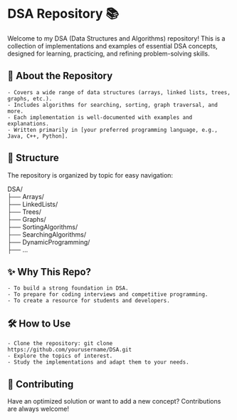 # DSA Repository 📚

Welcome to my DSA (Data Structures and Algorithms) repository! This is a collection of implementations and examples of essential DSA concepts, designed for learning, practicing, and refining problem-solving skills.

## 🚀 About the Repository

    - Covers a wide range of data structures (arrays, linked lists, trees, graphs, etc.).
    - Includes algorithms for searching, sorting, graph traversal, and more.
    - Each implementation is well-documented with examples and explanations.
    - Written primarily in [your preferred programming language, e.g., Java, C++, Python].

## 📂 Structure

The repository is organized by topic for easy navigation:

DSA/  
├── Arrays/  
├── LinkedLists/  
├── Trees/  
├── Graphs/  
├── SortingAlgorithms/  
├── SearchingAlgorithms/  
├── DynamicProgramming/  
├── ...  

## ✨ Why This Repo?

    - To build a strong foundation in DSA.
    - To prepare for coding interviews and competitive programming.
    - To create a resource for students and developers.

## 🛠️ How to Use

    - Clone the repository: git clone https://github.com/yourusername/DSA.git
    - Explore the topics of interest.
    - Study the implementations and adapt them to your needs.

## 🌟 Contributing

Have an optimized solution or want to add a new concept? Contributions are always welcome!
